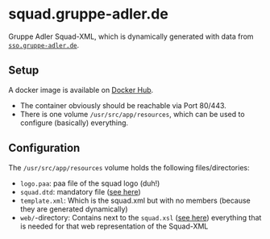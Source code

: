 # squad.gruppe-adler.de

Gruppe Adler Squad-XML, which is dynamically generated with data from [`sso.gruppe-adler.de`](https://github.com/gruppe-adler/sso.gruppe-adler.de).

## Setup
A docker image is available on [Docker Hub](https://hub.docker.com/r/gruppeadler/squad).  
- The container obviously should be reachable via Port 80/443.  
- There is one volume `/usr/src/app/resources`, which can be used to configure (basically) everything.

## Configuration

The `/usr/src/app/resources` volume holds the following files/directories: 
 - `logo.paa`: paa file of the squad logo (duh!)
 - `squad.dtd`: mandatory file ([see here](https://community.bistudio.com/wiki/squad.xml#How_to_publish_it))
 - `template.xml`: Which is the squad.xml but with no members (because they are generated dynamically)
 - `web/`-directory: Contains next to the `squad.xsl` ([see here](https://community.bistudio.com/wiki/squad.xml#How_to_publish_it)) everything that is needed for that web representation of the Squad-XML
